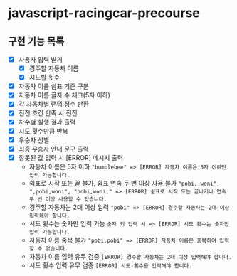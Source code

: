 # javascript-racingcar-precourse

## 구현 기능 목록

- [x] 사용자 입력 받기
  - [x] 경주할 자동차 이름
  - [x] 시도할 횟수
- [x] 자동차 이름 쉼표 기준 구분
- [x] 자동차 이름 글자 수 체크(5자 이하)
- [x] 각 자동차별 랜덤 정수 반환
- [x] 전진 조건 만족 시 전진
- [x] 차수별 실행 결과 출력
- [x] 시도 횟수만큼 반복
- [x] 우승자 선별
- [x] 최종 우승자 안내 문구 출력
- [x] 잘못된 값 입력 시 [ERROR] 메시지 출력
  - 자동차 이름은 5자 이하 `"bumblebee" => [ERROR] 자동차 이름은 5자 이하만 입력 가능합니다.`
  - 쉼표로 시작 또는 끝 불가, 쉼표 연속 두 번 이상 사용 불가 `"pobi,,woni", ",pobi,woni", "pobi,woni," => [ERROR] 쉼표로 시작 또는 끝나거나 연속 두 번 이상 사용할 수 없습니다.`
  - 경주할 자동차는 2대 이상 입력 `"pobi" => [ERROR] 경주할 자동차는 2대 이상 입력해야 합니다.`
  - 시도 횟수는 숫자만 입력 가능 `숫자 외 입력 시 => [ERROR] 시도 횟수는 숫자만 입력 가능합니다.`
  - 자동차 이름 중복 불가 `"pobi,pobi" => [ERROR] 자동차 이름은 중복하여 입력할 수 없습니다.`
  - 자동차 이름 입력 유무 검증 `[ERROR] 경주할 자동차는 2대 이상 입력해야 합니다.`
  - 시도 횟수 입력 유무 검증 `[ERROR] 시도 횟수를 입력해야 합니다.`
